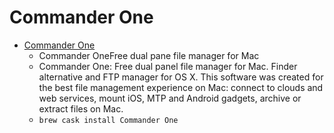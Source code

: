# Commander One
- [Commander One](https://mac.eltima.com/file-manager.html)
  -  Commander OneFree dual pane file manager for Mac
  - Commander One: Free dual panel file manager for Mac. Finder alternative and FTP manager for OS X. This software was created for the best file management experience on Mac: connect to clouds and web services, mount iOS, MTP and Android gadgets, archive or extraсt files on Mac.
  - `brew cask install Commander One`
